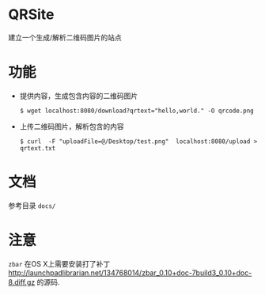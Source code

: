 # QRSite

建立一个生成/解析二维码图片的站点


# 功能

- 提供内容，生成包含内容的二维码图片

  ```
  $ wget localhost:8080/download?qrtext="hello,world." -O qrcode.png
  ```
  
- 上传二维码图片，解析包含的内容

  ```
  $ curl  -F "uploadFile=@/Desktop/test.png"  localhost:8080/upload > qrtext.txt
  ```


# 文档

参考目录 `docs/`

# 注意

`zbar` 在OS X上需要安装打了补丁 http://launchpadlibrarian.net/134768014/zbar_0.10+doc-7build3_0.10+doc-8.diff.gz 的源码.
